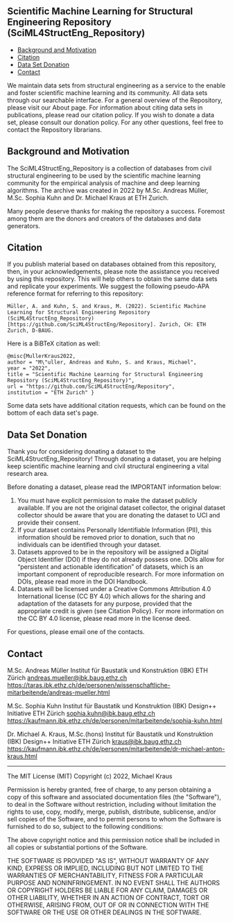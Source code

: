 ## Scientific Machine Learning for Structural Engineering Repository (SciML4StructEng_Repository)

<!-- A repository of datasets for structural engineering applications
============================== -->

*   [Background and Motivation](#Background)
*   [Citation](#Citation)
*   [Data Set Donation](#DataSetDonation)
*   [Contact](#Contact)


We maintain data sets from structural engineering as a service to the enable and foster scientific machine learning and its community. 
All data sets through our searchable interface. 
For a general overview of the Repository, please visit our About page. 
For information about citing data sets in publications, please read our citation policy. 
If you wish to donate a data set, please consult our donation policy. For any other questions, feel free to contact the Repository librarians.


## <a name="Background"></a>Background and Motivation

The SciML4StructEng_Repository is a collection of databases from civil structural engineering to be used by the scientific machine learning community for the empirical analysis of machine and deep learning algorithms. The archive was created in 2022 by M.Sc. Andreas Müller, M.Sc. Sophia Kuhn and Dr. Michael Kraus at ETH Zurich.

Many people deserve thanks for making the repository a success. Foremost among them are the donors and creators of the databases and data generators.


## <a name="Citation"></a>Citation

If you publish material based on databases obtained from this repository, then, in your acknowledgements, please note the assistance you received by using this repository. This will help others to obtain the same data sets and replicate your experiments. We suggest the following pseudo-APA reference format for referring to this repository:

    Müller, A. and Kuhn, S. and Kraus, M. (2022). Scientific Machine Learning for Structural Engineering Repository (SciML4StructEng_Repository) [https://github.com/SciML4StructEng/Repository]. Zurich, CH: ETH Zurich, D-BAUG.

Here is a BiBTeX citation as well:

    @misc{MullerKraus2022,
    author = "M\"uller, Andreas and Kuhn, S. and Kraus, Michael",
    year = "2022",
    title = "Scientific Machine Learning for Structural Engineering Repository (SciML4StructEng_Repository)",
    url = "https://github.com/SciML4StructEng/Repository",
    institution = "ETH Zurich" }

Some data sets have additional citation requests, which can be found on the bottom of each data set's page. 


## <a name="DataSetDonation"></a>Data Set Donation

Thank you for considering donating a dataset to the SciML4StructEng_Repository! 
Through donating a dataset, you are helping keep scientific machine learning and civil structural engineering a vital research area.

Before donating a dataset, please read the IMPORTANT information below:

1. You must have explicit permission to make the dataset publicly available. If you are not the original dataset collector, the original dataset collector should be aware that you are donating the dataset to UCI and provide their consent.
2. If your dataset contains Personally Identifiable Information (PII), this information should be removed prior to donation, such that no individuals can be identified through your dataset.
3. Datasets approved to be in the repository will be assigned a Digital Object Identifier (DOI) if they do not already possess one. DOIs allow for “persistent and actionable identification” of datasets, which is an important component of reproducible research. For more information on DOIs, please read more in the DOI Handbook.
4. Datasets will be licensed under a Creative Commons Attribution 4.0 International license (CC BY 4.0) which allows for the sharing and adaptation of the datasets for any purpose, provided that the appropriate credit is given (see Citation Policy). For more information on the CC BY 4.0 license, please read more in the license deed.

For questions, please email one of the contacts.


## <a name="Contact"></a>Contact

M.Sc. Andreas Müller
Institut für Baustatik und Konstruktion (IBK)
ETH Zürich
andreas.mueller@ibk.baug.ethz.ch
https://taras.ibk.ethz.ch/de/personen/wissenschaftliche-mitarbeitende/andreas-mueller.html

M.Sc. Sophia Kuhn
Institut für Baustatik und Konstruktion (IBK)
Design++ Initiative
ETH Zürich
sophia.kuhn@ibk.baug.ethz.ch
https://kaufmann.ibk.ethz.ch/de/personen/mitarbeitende/sophia-kuhn.html

Dr. Michael A. Kraus, M.Sc.(hons)
Institut für Baustatik und Konstruktion (IBK)
Design++ Initiative
ETH Zürich
kraus@ibk.baug.ethz.ch
https://kaufmann.ibk.ethz.ch/de/personen/mitarbeitende/dr-michael-anton-kraus.html



------------
The MIT License (MIT)
Copyright (c) 2022, Michael Kraus

Permission is hereby granted, free of charge, to any person obtaining a copy of this software and associated documentation files (the "Software"), to deal in the Software without restriction, including without limitation the rights to use, copy, modify, merge, publish, distribute, sublicense, and/or sell copies of the Software, and to permit persons to whom the Software is furnished to do so, subject to the following conditions:

The above copyright notice and this permission notice shall be included in all copies or substantial portions of the Software.

THE SOFTWARE IS PROVIDED "AS IS", WITHOUT WARRANTY OF ANY KIND, EXPRESS OR IMPLIED, INCLUDING BUT NOT LIMITED TO THE WARRANTIES OF MERCHANTABILITY, FITNESS FOR A PARTICULAR PURPOSE AND NONINFRINGEMENT. IN NO EVENT SHALL THE AUTHORS OR COPYRIGHT HOLDERS BE LIABLE FOR ANY CLAIM, DAMAGES OR OTHER LIABILITY, WHETHER IN AN ACTION OF CONTRACT, TORT OR OTHERWISE, ARISING FROM, OUT OF OR IN CONNECTION WITH THE SOFTWARE OR THE USE OR OTHER DEALINGS IN THE SOFTWARE.

